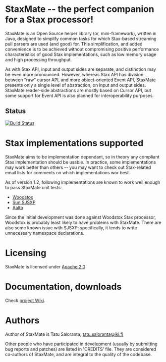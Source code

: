 # StaxMate -- the perfect companion for a Stax processor!

StaxMate is an Open Source helper library (or, mini-framework), written in Java, designed to simplify common tasks for which Stax-based streaming pull parsers are used (and good) for.
This simplification, and added convenience is to be achieved without compromising positive performance characteristics of good Stax implementations, such as low memory usage and high processing throughput.

As with Stax API, input and output sides are separate, and distinction may be even more pronounced.
However, whereas Stax API has division between "raw" cursor API, and more object-oriented Event API, StaxMate presents only a single level of abstraction, on input and output sides.
StaxMate reader-side abstractions are mostly based on Cursor API, but some support for Event API is also planned for interoperability purposes.

## Status

[![Build Status](https://travis-ci.org/FasterXML/StaxMate.svg)](https://travis-ci.org/FasterXML/StaxMate)

# Stax implementations supported

StaxMate aims to be implementation dependant, so in theory any compliant Stax implementation should be usable.
In practice, some implementations may work better than others -- you may want to check out Stax-related email lists for comments on which implementations wor best.

As of version 1.2, following implementations are known to work well enough to pass StaxMate unit tests:

 * [Woodstox](http://woodstox.codehaus.org)
 * [Sun SJSXP](http://sjsxp.dev.java.net)
 * [Aalto](https://github.com/FasterXML/aalto-xml)

Since the initial development was done against Woodstox Stax processor, Woodstox is probably least likely to have problems with StaxMate.
There are also some known issue with SJSXP: specifically, it tends to write unnecessary namespace declarations.

# Licensing

StaxMate is licensed under [Apache 2.0](http://www.apache.org/licenses/LICENSE-2.0)

# Documentation, downloads

Check [project Wiki](../../wiki).

# Authors

Author of StaxMate is Tatu Saloranta, tatu.saloranta@iki.fi

Other people who have participated in development (usually by submitting bug reports and patches) are listed in 'CREDITS' file.
They are considered co-authors of StaxMate, and are integral to the quality of the codebase.
